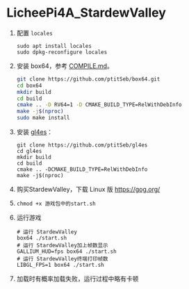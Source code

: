 # LicheePi4A_StardewValley

1. 配置 `locales`

   ```
   sudo apt install locales
   sudo dpkg-reconfigure locales
   ```

2. 安装 box64，参考 [COMPILE.md](https://github.com/ptitSeb/box64/blob/main/docs/COMPILE.md#for-risc-v)。

   ```bash
   git clone https://github.com/ptitSeb/box64.git
   cd box64
   mkdir build
   cd build
   cmake .. -D RV64=1 -D CMAKE_BUILD_TYPE=RelWithDebInfo
   make -j$(nproc)
   sudo make install
   ```

3. 安装 [gl4es](https://github.com/ptitSeb/gl4es)：

   ```
   git clone https://github.com/ptitSeb/gl4es
   cd gl4es
   mkdir build
   cd build 
   cmake .. -DCMAKE_BUILD_TYPE=RelWithDebInfo
   make -j$(nproc)
   ```

4. 购买StardewValley，下载 Linux 版 https://gog.org/

5. `chmod +x 游戏包中的start.sh`

6. 运行游戏
   ```
   # 运行 StardewValley
   box64 ./start.sh
   # 运行 StardewValley加上帧数显示
   GALLIUM_HUD=fps box64 ./start.sh
   # 运行 StardewValley终端打印帧数
   LIBGL_FPS=1 box64 ./start.sh
   ```

7. 加载时有概率加载失败，运行过程中略有卡顿
